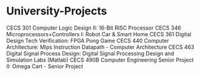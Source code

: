 # University-Projects

CECS 301 Computer Logic Design II: 16-Bit RISC Processor
CECS 346 Microprocessors+Controllers I: Robot Car & Smart Home
CECS 361 Digital Design Tech Verification: FPGA Pong Game
CECS 440 Computer Architecture: Mips Instruction Datapath - Computer Architecture
CECS 463 Digital Signal Process Design: Digital Signal Processing Design and Simulation Labs (Matlab)
CECS 490B Computer Engineering Senior Project II: Omega Cart - Senior Project
